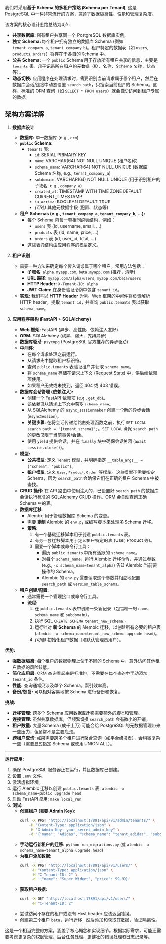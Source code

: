 
我们将采用**基于 Schema 的多租户策略 (Schema per Tenant)**, 这是 PostgreSQL 中一种非常流行的方案，兼顾了数据隔离性、性能和管理复杂度。

该方案的核心设计思路总结为4点:
* **共享数据库:** 所有租户共享同一个 PostgreSQL 数据库实例。
* **独立 Schema:** 每个租户拥有独立的数据库 Schema (例如 `tenant_company_a`, `tenant_company_b`)。租户特定的数据表（如 `users`, `products`, `orders`）将存在于各自的 Schema 中。
* **公共 Schema:** 一个 `public` Schema 用于存放所有租户共享的信息，主要是 `tenants` 表，用于记录所有租户的元数据（ID、名称、Schema 名称、状态等）。
* **动态切换:** 应用程序在处理请求时，需要识别当前请求属于哪个租户，然后在数据库会话/连接中动态设置 `search_path`，只搜索当前租户的 Schema。这样，标准的 ORM 查询（如 `SELECT * FROM users`）就会自动访问到租户专属的数据。

## **架构方案详解**

1.  **数据库设计**
    *   **数据库:** 单一数据库 (e.g., `crm`)
    *   **`public` Schema:**
        *   `tenants` 表:
            *   `id`: SERIAL PRIMARY KEY
            *   `name`: VARCHAR(64) NOT NULL UNIQUE (租户名称)
            *   `schema_name`: VARCHAR(64) NOT NULL UNIQUE (数据库 Schema 名称, e.g., `tenant_company_a`)
            *   `subdomain`: VARCHAR(64) NOT NULL UNIQUE (用于识别租户的子域名, e.g., `company_a`)
            *   `created_at`: TIMESTAMP WITH TIME ZONE DEFAULT CURRENT_TIMESTAMP
            *   `is_active`: BOOLEAN DEFAULT TRUE
            *   *(可选)* 其他元数据字段 (配置、状态等)
    *   **租户 Schemas (e.g., `tenant_company_a`, `tenant_company_b`, ...):**
        *   每个 Schema 包含一套相同的表结构，例如：
            *   `users` 表 (id, username, email, ...)
            *   `products` 表 (id, name, price, ...)
            *   `orders` 表 (id, user_id, total, ...)
        *   这些表的结构由应用程序的模型定义。

2.  **租户识别**
    *   需要一种方法来确定每个传入请求属于哪个租户。常用方法包括：
        *   **子域名:** `alpha.myapp.com`, `beta.myapp.com` (推荐，清晰)
        *   **URL 路径:** `myapp.com/alpha/users`, `myapp.com/beta/users`
        *   **HTTP Header:** `X-Tenant-ID: alpha`
        *   **JWT Claim:** 在身份验证令牌中包含 `tenant_id`。
    *   **实现:** 我们将以 **HTTP Header** 为例。Web 框架的中间件将负责解析 HTTP header，提取 `tenant id`，并查询 `public.tenants` 表以获取 `schema_name`。

3.  **应用程序架构 (FastAPI + SQLAlchemy)**
    *   **Web 框架:** FastAPI (异步、高性能、依赖注入友好)
    *   **ORM:** SQLAlchemy (成熟、强大，支持异步)
    *   **数据库驱动:** `psycopg` (PostgreSQL 官方推荐的异步驱动)
    *   **中间件:**
        *   在每个请求处理之前运行。
        *   从请求头中提取租户标识符。
        *   查询 `public.tenants` 表验证租户并获取 `schema_name`。
        *   将 `schema_name` 存储在请求上下文 (Request State) 中，供后续依赖项使用。
        *   如果租户无效或未找到，返回 404 或 403 错误。
    *   **数据库会话管理 (依赖注入):**
        *   创建一个 FastAPI 依赖项 (e.g., `get_db`)。
        *   该依赖项从请求上下文中获取 `schema_name`。
        *   从 SQLAlchemy 的 `async_sessionmaker` 创建一个新的异步会话 (`AsyncSession`)。
        *   **关键步骤:** 在将会话传递给路由处理函数之前，执行 `SET LOCAL search_path = '{tenant_schema}';`。`SET LOCAL` 确保 `search_path` 的更改仅限于当前事务/会话。
        *   使用 `yield` 提供会话，并在 `finally` 块中确保会话关闭 (`await session.close()`)。
    *   **模型:**
        *   **公共模型:** 定义 `Tenant` 模型，并明确指定 `__table_args__ = {"schema": "public"}`。
        *   **租户模型:** 定义 `User`, `Product`, `Order` 等模型。这些模型不需要指定 Schema，因为 `search_path` 会确保它们在正确的租户 Schema 中被查找。
    *   **CRUD 操作:** 在 API 路由中使用注入的、已设置好 `search_path` 的数据库会话执行标准的 SQLAlchemy CRUD 操作。ORM 会自动查询正确 Schema 中的表。
    *   **数据库迁移:**
        *   Alembic 用于管理数据库 Schema 的变更。
        *   需要 **定制** Alembic 的 `env.py` 或编写脚本来处理多 Schema 迁移。
        *   **策略:**
            1.  有一个基础迁移脚本用于创建 `public.tenants` 表。
            2.  有另一套迁移脚本用于定义租户特定的表 (User, Product 等)。
            3.  需要一个脚本或命令行工具：
                *   遍历 `public.tenants` 中所有活跃的 `schema_name`。
                *   对每个 `schema_name`，运行 Alembic 迁移命令，并通过参数 (e.g., `-x schema_name=tenant_alpha`) 告知 Alembic 当前要操作的 Schema。
                *   Alembic 的 `env.py` 需要读取这个参数并相应地配置 `search_path` 或 `version_table_schema`。
    *   **租户创建/配置:**
        *   通常需要一个管理接口或命令行工具。
        *   **流程:**
            1.  在 `public.tenants` 表中创建一条新记录（包含唯一的 `name`、`schema_name` 和 `subdomain`）。
            2.  执行 SQL `CREATE SCHEMA tenant_new_schema;`。
            3.  运行针对 **新 Schema** 的 Alembic 迁移，以创建所有必要的租户表 (`alembic -x schema_name=tenant_new_schema upgrade head`)。
            4.  *(可选)* 初始化租户数据（如默认管理员用户）。

**优势:**

*   **强数据隔离:** 每个租户的数据物理上位于不同的 Schema 中，意外访问其他租户数据的风险较低。
*   **简化应用层:** ORM 查询看起来是标准的，不需要在每个查询中手动添加 `tenant_id` 条件。
*   **性能:** 查询通常只涉及单个 Schema，索引效率高。
*   **备份/恢复:** 可以相对容易地按 Schema 进行备份和恢复。

**挑战:**

*   **迁移管理:** 跨多个 Schema 应用数据库迁移需要额外的脚本和管理。
*   **连接管理:** 虽然共享数据库，但频繁切换 `search_path` 会有微小的开销。
*   **租户数量:** 大量 Schema (成千上万) 可能会给 PostgreSQL 的元数据管理带来一些压力，但通常不是主要瓶颈。
*   **跨租户查询:** 如果需要跨多个租户进行聚合查询（如平台级报表），会稍微复杂一些（需要显式指定 Schema 或使用 UNION ALL）。

---

**运行应用:**

1.  确保 PostgreSQL 服务器正在运行，并且数据库已创建。
2.  设置 `.env` 文件。
3.  激活虚拟环境。
4.  运行 Alembic 迁移以创建 `public.tenants` 表: `alembic -x schema_name=public upgrade head`
5.  启动 FastAPI 应用: `make local_run`
6.  **测试:**
    *   **创建租户 (需要 Admin Key):**
        ```bash
        curl -X POST "http://localhost:17891/api/v1/admin/tenants/" \
            -H "Content-Type: application/json" \
            -H "X-Admin-Key: your_secret_admin_key" \
            -d '{"name": "Adidas", "schema_name": "tenant_adidas", "subdomain": "adidas"}'
        ```
    *   **手动运行新租户的迁移:**
        `python run_migrations.py` (或 `alembic -x schema_name=tenant_alpha upgrade head`)
    *   **为租户添加数据:**
        ```bash
        curl -X POST "http://localhost:17891/api/v1/users/" \
             -H "Content-Type: application/json" \
             -H "X-Tenant-ID: 2" \
             -d '{"name": "Super Widget", "price": 99.99}'
        ```
    *   **获取租户数据:**
        ```bash
        curl -X GET "http://localhost:17891/api/v1/users/" \
             -H "X-Tenant-ID: 2"
        ```
    *   尝试访问不存在的租户或没有 Host header 应该返回错误。
    *   创建第二个租户 `beta`，运行迁移，然后添加和获取其数据，验证隔离性。

这是一个相当完整的方案，涵盖了核心概念和实现细节。根据实际需求，可能还需要考虑更复杂的权限管理、后台任务处理、更健壮的错误处理和日志记录等。
